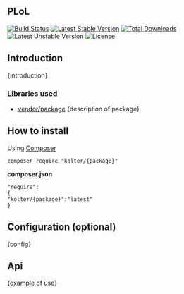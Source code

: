  PLoL
-------------
[![Build Status](https://travis-ci.org/Ozumas7/plol.svg?branch=master)](https://travis-ci.org/Ozumas7/plol)
[![Latest Stable Version](https://poser.pugx.org/kolter/plol/v/stable)](https://packagist.org/packages/kolter/plol) [![Total Downloads](https://poser.pugx.org/kolter/plol/downloads)](https://packagist.org/packages/kolter/plol) [![Latest Unstable Version](https://poser.pugx.org/kolter/plol/v/unstable)](https://packagist.org/packages/kolter/plol) [![License](https://poser.pugx.org/kolter/plol/license)](https://packagist.org/packages/kolter/plol)

Introduction
-------------
{introduction}

### Libraries used
- [vendor/package](http://github.com/) {description of package}



How to install
-------------
Using [Composer](https://getcomposer.org/) 


``` 
composer require "kolter/{package}"
```
**composer.json**

```
"require":
{
"kolter/{package}":"latest"
}
```


Configuration (optional)
-------------


{config}



Api
-------------

{example of use}
